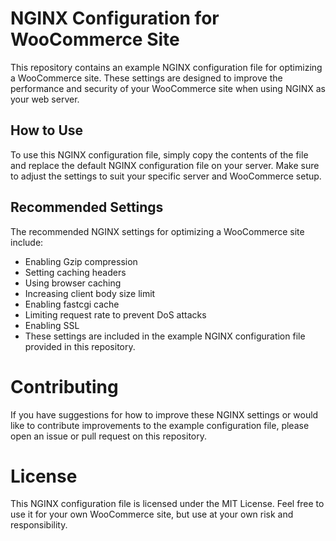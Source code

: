 # NGINX Configuration for WooCommerce Site

This repository contains an example NGINX configuration file for optimizing a WooCommerce site. These settings are designed to improve the performance and security of your WooCommerce site when using NGINX as your web server.

## How to Use

To use this NGINX configuration file, simply copy the contents of the file and replace the default NGINX configuration file on your server. Make sure to adjust the settings to suit your specific server and WooCommerce setup.

## Recommended Settings

The recommended NGINX settings for optimizing a WooCommerce site include:

- Enabling Gzip compression
- Setting caching headers
- Using browser caching
- Increasing client body size limit
- Enabling fastcgi cache
- Limiting request rate to prevent DoS attacks
- Enabling SSL
- These settings are included in the example NGINX configuration file provided in this repository.

# Contributing

If you have suggestions for how to improve these NGINX settings or would like to contribute improvements to the example configuration file, please open an issue or pull request on this repository.

# License

This NGINX configuration file is licensed under the MIT License. Feel free to use it for your own WooCommerce site, but use at your own risk and responsibility.
